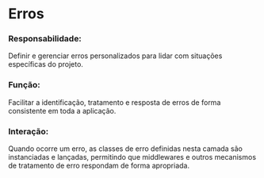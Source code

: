 # Erros

### Responsabilidade:
Definir e gerenciar erros personalizados para lidar com situações específicas do projeto.

### Função:
Facilitar a identificação, tratamento e resposta de erros de forma consistente em toda a aplicação.

### Interação:
Quando ocorre um erro, as classes de erro definidas nesta camada são instanciadas e lançadas, permitindo que middlewares e outros mecanismos de tratamento de erro respondam de forma apropriada.